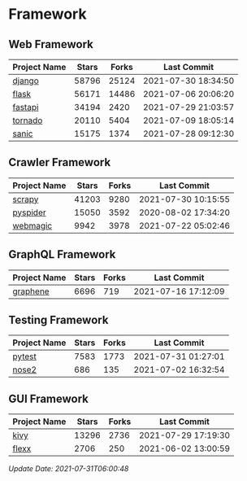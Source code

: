 # Framework

## Web Framework
| Project Name | Stars | Forks | Last Commit |
| ------------ | ----- | ----- | ----------- |
| [django](https://github.com/django/django) | 58796 | 25124 | 2021-07-30 18:34:50 |
| [flask](https://github.com/pallets/flask) | 56171 | 14486 | 2021-07-06 20:06:20 |
| [fastapi](https://github.com/tiangolo/fastapi) | 34194 | 2420 | 2021-07-29 21:03:57 |
| [tornado](https://github.com/tornadoweb/tornado) | 20110 | 5404 | 2021-07-09 18:05:14 |
| [sanic](https://github.com/sanic-org/sanic) | 15175 | 1374 | 2021-07-28 09:12:30 |

## Crawler Framework
| Project Name | Stars | Forks | Last Commit |
| ------------ | ----- | ----- | ----------- |
| [scrapy](https://github.com/scrapy/scrapy) | 41203 | 9280 | 2021-07-30 10:15:55 |
| [pyspider](https://github.com/binux/pyspider) | 15050 | 3592 | 2020-08-02 17:34:20 |
| [webmagic](https://github.com/code4craft/webmagic) | 9942 | 3978 | 2021-07-22 05:02:46 |

## GraphQL Framework
| Project Name | Stars | Forks | Last Commit |
| ------------ | ----- | ----- | ----------- |
| [graphene](https://github.com/graphql-python/graphene) | 6696 | 719 | 2021-07-16 17:12:09 |

## Testing Framework
| Project Name | Stars | Forks | Last Commit |
| ------------ | ----- | ----- | ----------- |
| [pytest](https://github.com/pytest-dev/pytest) | 7583 | 1773 | 2021-07-31 01:27:01 |
| [nose2](https://github.com/nose-devs/nose2) | 686 | 135 | 2021-07-02 16:32:54 |

## GUI Framework
| Project Name | Stars | Forks | Last Commit |
| ------------ | ----- | ----- | ----------- |
| [kivy](https://github.com/kivy/kivy) | 13296 | 2736 | 2021-07-29 17:19:30 |
| [flexx](https://github.com/flexxui/flexx) | 2706 | 250 | 2021-06-02 13:00:59 |

*Update Date: 2021-07-31T06:00:48*